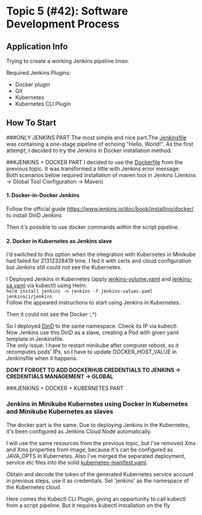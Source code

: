 # Topic 5 (#42): Software Development Process
## Application Info
Trying to create a working Jenkins pipeline _lmao_.

Required Jenkins Plugins: 
- Docker plugin
- Git
- Kubernetes
- Kubernetes CLI Plugin

## How To Start
###ONLY JENKINS PART
The most simple and nice part.The [Jenkinsfile](../4-40-infrastructure-as-code/Jenkinsfile) was 
containing a one-stage pipeline of echoing "Hello, World!". 
As the first attempt, I decided to try the Jenkins in Docker installation method.

###JENKINS + DOCKER PART
I decided to use the [Dockerfile](../4-40-infrastructure-as-code/Dockerfile) from the previous topic. 
It was transformed a little with Jenkins error message.\
Both scenarios below required installation of maven tool in Jenkins (Jenkins -> Global Tool Configuration -> Maven)

#### 1. Docker-in-Docker Jenkins
Follow the official guide https://www.jenkins.io/doc/book/installing/docker/ to install DinD Jenkins

Then it's possible to use docker commands within the script pipeline.

#### 2. Docker in Kubernetes as Jenkins slave
I'd switched to this option when the integration with Kubernetes in Minikube had failed for 21312328419 time. 
I fed it with certs and cloud configuration but Jenkins still could not see the Kubernetes.

I Deployed Jenkins in Kubernetes (apply [jenkins-volume.yaml](./src/main/resources/jenkins-volume.yaml) and [jenkins-sa.yaml](./src/main/resources/jenkins-sa.yaml) via kubectl) using Helm:\
`helm install jenkins -n jenkins -f jenkins-values.yaml jenkinsci/jenkins`\
Follow the appeared instructions to start using Jenkins in Kubernetes.

Then it could not see the Docker :,^) 

So I deployed [DinD](./src/main/resources/setup/dind.yaml) to the same namespace. Check its IP via kubectl.\
Now Jenkins use this DinD as a slave, creating a Pod with given yaml template in Jenkinsfile.\
The only issue: I have to restart minikube after computer reboot, so it recomputes pods' IPs, so I have to update DOCKER_HOST_VALUE in Jenkinsfile when it happens.

**DON'T FORGET TO ADD DOCKERHUB CREDENTIALS TO JENKINS -> CREDENTIALS MANAGEMENT -> GLOBAL**

###JENKINS + DOCKER + KUBERNETES PART
### Jenkins in Minikube Kubernetes using Docker in Kubernetes and Minikube Kubernetes as slaves
The docker part is the same. Due to deploying Jenkins in the Kubernetes, it's been configured as Jenkins Cloud Node automatically.

I will use the same resources from the previous topic, but I've removed Xmx and Xms properties from image, because it's can be configured as JAVA_OPTS in Kubernetes.
Also I've merged the separated deployment, service etc files into the solid [kubernetes-manifest.yaml](../4-40-infrastructure-as-code/kubernetes/kubernetes-manifest.yaml).

Obtain and decode the token of the generated Kubernetes service account in previous steps, use it as credentials. Set 'jenkins' as the namespace of the Kubernetes cloud.

Here comes the Kubectl CLI Plugin, giving an opportunity to call kubectl from a script pipeline. But it requires kubectl installation on the fly